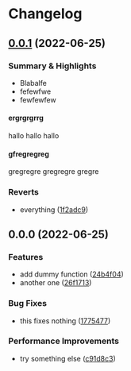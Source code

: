 # Changelog

## [0.0.1](https://github.com/trallnag/testbench-release-please/compare/v0.0.0...v0.0.1) (2022-06-25)


### Summary & Highlights

- Blabalfe
- fefewfwe
- fewfewfew


#### ergrgrgrrg

hallo hallo hallo


#### gfregregreg

gregregre
gregregre
gregre


### Reverts

* everything ([1f2adc9](https://github.com/trallnag/testbench-release-please/commit/1f2adc9cee92b97d361fbaa173612f7d43f81212))

## 0.0.0 (2022-06-25)


### Features

* add dummy function ([24b4f04](https://github.com/trallnag/testbench-release-please/commit/24b4f04b514a36302122f8346091ec54617fb4b0))
* another one ([26f1713](https://github.com/trallnag/testbench-release-please/commit/26f1713a519636bcdd171b95ea16dc1fbd2c561c))


### Bug Fixes

* this fixes nothing ([1775477](https://github.com/trallnag/testbench-release-please/commit/1775477183f5249946fd4f67dddcd3c0546a92d7))


### Performance Improvements

* try something else ([c91d8c3](https://github.com/trallnag/testbench-release-please/commit/c91d8c3d80305ac65a107b5b6ffe119b757b29e1))
